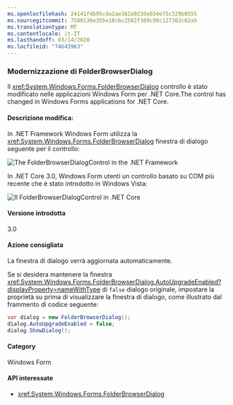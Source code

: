 ```yaml
---
ms.openlocfilehash: 24141f4b95cda2ae382a923da034e75c329b8555
ms.sourcegitcommit: 7588136e355e10cbc2582f389c90c127363c02a5
ms.translationtype: MT
ms.contentlocale: it-IT
ms.lasthandoff: 03/14/2020
ms.locfileid: "74643963"
---
```

### <a name="modernization-of-the-folderbrowserdialog"></a>Modernizzazione di FolderBrowserDialog

Il <xref:System.Windows.Forms.FolderBrowserDialog> controllo è stato modificato nelle applicazioni Windows Form per .NET Core.The control has changed in Windows Forms applications for .NET Core.

#### <a name="change-description"></a>Descrizione modifica:

In .NET Framework Windows Form utilizza la <xref:System.Windows.Forms.FolderBrowserDialog> finestra di dialogo seguente per il controllo:

![The FolderBrowserDialogControl in the .NET Framework](~/docs/images/core-changes/windowsforms/modernized-folderbrowserdialog/folderdlg-framework.png)

In .NET Core 3.0, Windows Form utenti un controllo basato su COM più recente che è stato introdotto in Windows Vista:

![Il FolderBrowserDialogControl in .NET Core](~/docs/images/core-changes/windowsforms/modernized-folderbrowserdialog/folderdlg-core.png)

#### <a name="version-introduced"></a>Versione introdotta

3.0

#### <a name="recommended-action"></a>Azione consigliata

La finestra di dialogo verrà aggiornata automaticamente.

Se si desidera mantenere la finestra <xref:System.Windows.Forms.FolderBrowserDialog.AutoUpgradeEnabled?displayProperty=nameWithType> di `false` dialogo originale, impostare la proprietà su prima di visualizzare la finestra di dialogo, come illustrato dal frammento di codice seguente:

```csharp
var dialog = new FolderBrowserDialog();
dialog.AutoUpgradeEnabled = false;
dialog.ShowDialog();
```

#### <a name="category"></a>Category

Windows Form

#### <a name="affected-apis"></a>API interessate

- <xref:System.Windows.Forms.FolderBrowserDialog>

<!--

### Affected APIs

- `System.Windows.Forms.FolderBrowserDialog`

-->
